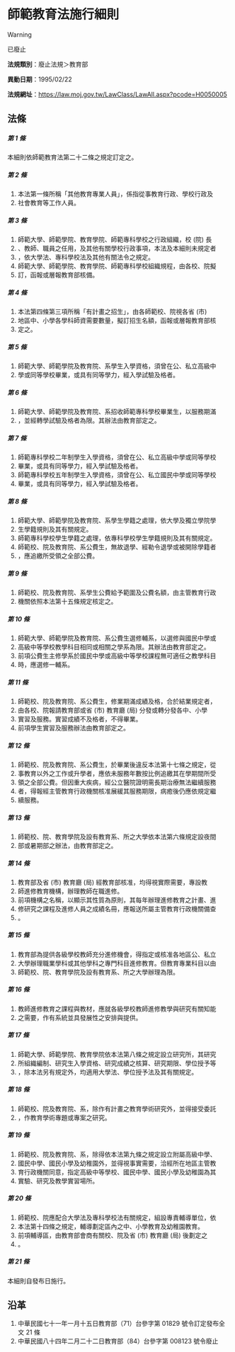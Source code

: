 # 師範教育法施行細則


> [!WARNING]
> 已廢止


**法規類別**：廢止法規＞教育部

**異動日期**：1995/02/22  

**法規網址**：https://law.moj.gov.tw/LawClass/LawAll.aspx?pcode=H0050005



## 法條
##### 第 1 條
本細則依師範教育法第二十二條之規定訂定之。

##### 第 2 條
1. 本法第一條所稱「其他教育專業人員」，係指從事教育行政、學校行政及
1. 社會教育等工作人員。

##### 第 3 條
1. 師範大學、師範學院、教育學院、師範專科學校之行政組織，校 (院) 長
1. 、教師、職員之任用，及其他有關學校行政事項，本法及本細則未規定者
1. ，依大學法、專科學校法及其他有關法令之規定。
1. 師範大學、師範學院、教育學院、師範專科學校組織規程，由各校、院擬
1. 訂，函報或層報教育部核備。

##### 第 4 條
1. 本法第四條第三項所稱「有計畫之招生」，由各師範校、院視各省 (市)
1. 地區中、小學各學科師資需要數量，擬訂招生名額，函報或層報教育部核
1. 定之。

##### 第 5 條
1. 師範大學、師範學院及教育院、系學生入學資格，須曾在公、私立高級中
1. 學或同等學校畢業，或具有同等學力，經入學試驗及格者。

##### 第 6 條
1. 師範大學、師範學院及教育院、系招收師範專科學校畢業生，以服務期滿
1. ，並經轉學試驗及格者為限。其辦法由教育部定之。

##### 第 7 條
1. 師範專科學校二年制學生入學資格，須曾在公、私立高級中學或同等學校
1. 畢業，或具有同等學力，經入學試驗及格者。
1. 師範專科學校五年制學生入學資格，須曾在公、私立國民中學或同等學校
1. 畢業，或具有同等學力，經入學試驗及格者。

##### 第 8 條
1. 師範大學、師範學院及教育院、系學生學籍之處理，依大學及獨立學院學
1. 生學籍規則及其有關規定。
1. 師範專科學校學生學籍之處理，依專科學校學生學籍規則及其有關規定。
1. 師範校、院及教育院、系公費生，無故退學、經勒令退學或被開除學籍者
1. ，應追繳所受領之全部公費。

##### 第 9 條
1. 師範校、院及教育院、系學生公費給予範圍及公費名額，由主管教育行政
1. 機關依照本法第十五條規定核定之。

##### 第 10 條
1. 師範大學、師範學院及教育院、系公費生選修輔系，以選修與國民中學或
1. 高級中等學校教學科目相同或相關之學系為限。其辦法由教育部定之。
1. 前項公費生主修學系於國民中學或高級中等學校課程無可適任之教學科目
1. 時，應選修一輔系。

##### 第 11 條
1. 師範校、院及教育院、系公費生，修業期滿成績及格，合於結業規定者，
1. 由各校、院報請教育部或省 (市) 教育廳 (局) 分發或轉分發各中、小學
1. 實習及服務。實習成績不及格者，不得畢業。
1. 前項學生實習及服務辦法由教育部定之。

##### 第 12 條
1. 師範校、院及教育院、系公費生，於畢業後違反本法第十七條之規定，從
1. 事教育以外之工作或升學者，應依未服務年數按比例追繳其在學期間所受
1. 領之全部公費。但因重大疾病，經公立醫院證明需長期治療無法繼續服務
1. 者，得報經主管教育行政機關核准展緩其服務期限，病癒後仍應依規定繼
1. 續服務。

##### 第 13 條
1. 師範校、院、教育學院及設有教育系、所之大學依本法第六條規定設夜間
1. 部或暑期部之辦法，由教育部定之。

##### 第 14 條
1. 教育部及省 (市) 教育廳 (局) 經教育部核准，均得視實際需要，專設教
1. 師進修教育機構，辦理教師在職進修。
1. 前項機構之名稱，以顯示其性質為原則，其每年辦理進修教育之計畫、進
1. 修研究之課程及進修人員之成績名冊，應報送所屬主管教育行政機關備查
1. 。

##### 第 15 條
1. 教育部為提供各級學校教師充分進修機會，得指定或核准各地區公、私立
1. 大學辦理職業學科或其他學科之專門科目進修教育。但教育專業科目以由
1. 師範校、院、教育學院及設有教育系、所之大學辦理為限。

##### 第 16 條
1. 教師進修教育之課程與教材，應就各級學校教師進修教學與研究有關知能
1. 之需要，作有系統並具發展性之安排與提供。

##### 第 17 條
1. 師範大學、師範學院、教育學院依本法第八條之規定設立研究所，其研究
1. 所組織編制、研究生入學資格、研究成績之核算、研究期限、學位授予等
1. ，除本法另有規定外，均適用大學法、學位授予法及其有關規定。

##### 第 18 條
1. 師範校、院及教育院、系，除作有計畫之教育學術研究外，並得接受委託
1. ，作教育學術專題或專案之研究。

##### 第 19 條
1. 師範校、院及教育院、系，除得依本法第九條之規定設立附屬高級中學、
1. 國民中學、國民小學及幼稚園外，並得視事實需要，洽經所在地區主管教
1. 育行政機關同意，指定高級中等學校、國民中學、國民小學及幼稚園為其
1. 實驗、研究及教學實習場所。

##### 第 20 條
1. 師範校、院應配合大學法及專科學校法有關規定，組設專責輔導單位，依
1. 本法第十四條之規定，輔導劃定區內之中、小學教育及幼稚園教育。
1. 前項輔導區，由教育部會商有關校、院及省 (市) 教育廳 (局) 後劃定之
1. 。

##### 第 21 條
本細則自發布日施行。

## 沿革
1. 中華民國七十一年一月十五日教育部（71）台參字第 01829  號令訂定發布全文 21 條
1. 中華民國八十四年二月二十二日教育部（84）台參字第 008123 號令廢止
